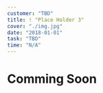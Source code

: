 ```yaml
---
customer: "TBD"
title: ! "Place Holder 3"
cover: "./img.jpg"
date: "2018-01-01"
task: "TBD"
time: "N/A"
---
```

# Comming Soon